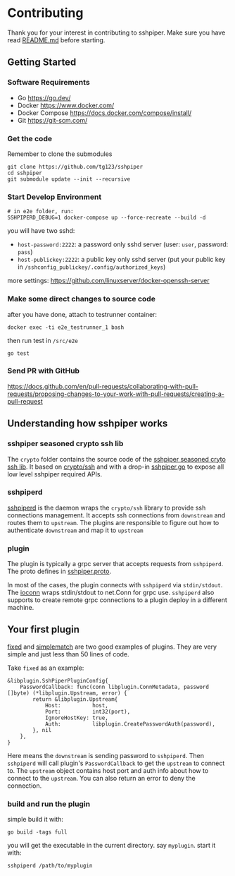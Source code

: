 # Contributing

Thank you for your interest in contributing to sshpiper. 
Make sure you have read [README.md](README.md) before starting.

## Getting Started

### Software Requirements
 * Go <https://go.dev/>
 * Docker <https://www.docker.com/>
 * Docker Compose <https://docs.docker.com/compose/install/>
 * Git <https://git-scm.com/>

### Get the code

Remember to clone the submodules

```
git clone https://github.com/tg123/sshpiper
cd sshpiper
git submodule update --init --recursive
```

### Start Develop Environment

```
# in e2e folder, run:
SSHPIPERD_DEBUG=1 docker-compose up --force-recreate --build -d
```

you will have two sshd:

 * `host-password:2222`: a password only sshd server (user: `user`, password: `pass`)
 * `host-publickey:2222`: a public key only sshd server (put your public key in `/sshconfig_publickey/.config/authorized_keys`)

more settings: <https://github.com/linuxserver/docker-openssh-server>

### Make some direct changes to source code

after you have done, attach to testrunner container:

```
docker exec -ti e2e_testrunner_1 bash
```

then run test in `/src/e2e`

```
go test
```

### Send PR with GitHub

<https://docs.github.com/en/pull-requests/collaborating-with-pull-requests/proposing-changes-to-your-work-with-pull-requests/creating-a-pull-request>

## Understanding how sshpiper works

### sshpiper seasoned crypto ssh lib

The `crypto` folder contains the source code of the [sshpiper seasoned cryto ssh lib](./crypto/).
It based on [crypto/ssh](https://golang.org/pkg/crypto/ssh/) and with a drop-in [sshpiper.go](./crypto/ssh/sshpiper.go) to expose all low level sshpiper required APIs.

### sshpiperd

[sshpiperd](./cmd/sshpiperd/) is the daemon wraps the `crypto/ssh` library to provide ssh connections management.
It accepts ssh connections from `downstream` and routes them to `upstream`.
The plugins are responsible to figure out how to authenticate `downstream` and map it to `upstream`

### plugin

The plugin is typically a grpc server that accepts requests from `sshpiperd`. 
The proto defines in [sshpiper.proto](./proto/sshpiper.proto).

In most of the cases, the plugin connects with `sshpiperd` via `stdin/stdout`.
The [ioconn](./libplugin/ioconn/) wraps stdin/stdout to net.Conn for grpc use.
`sshpiperd` also supports to create remote grpc connections to a plugin deploy in a different machine.

## Your first plugin

[fixed](./plugin/fixed/) and [simplematch](./plugin/simplematch/) are two good examples of plugins.
They are very simple and just less than 50 lines of code.

Take `fixed` as an example:

```
&libplugin.SshPiperPluginConfig{
    PasswordCallback: func(conn libplugin.ConnMetadata, password []byte) (*libplugin.Upstream, error) {
        return &libplugin.Upstream{
            Host:          host,
            Port:          int32(port),
            IgnoreHostKey: true,
            Auth:          libplugin.CreatePasswordAuth(password),
        }, nil
    },
}
```

Here means the `downstream` is sending password to `sshpiperd`.
Then `sshpiperd` will call plugin's `PasswordCallback` to get the `upstream` to connect to.
The `upstream` object contains host port and auth info about how to connect to the `upstream`.
You can also return an error to deny the connection.

### build and run the plugin

simple build it with:

```
go build -tags full
```

you will get the executable in the current directory. say `myplugin`. start it with:

```
sshpiperd /path/to/myplugin
```

